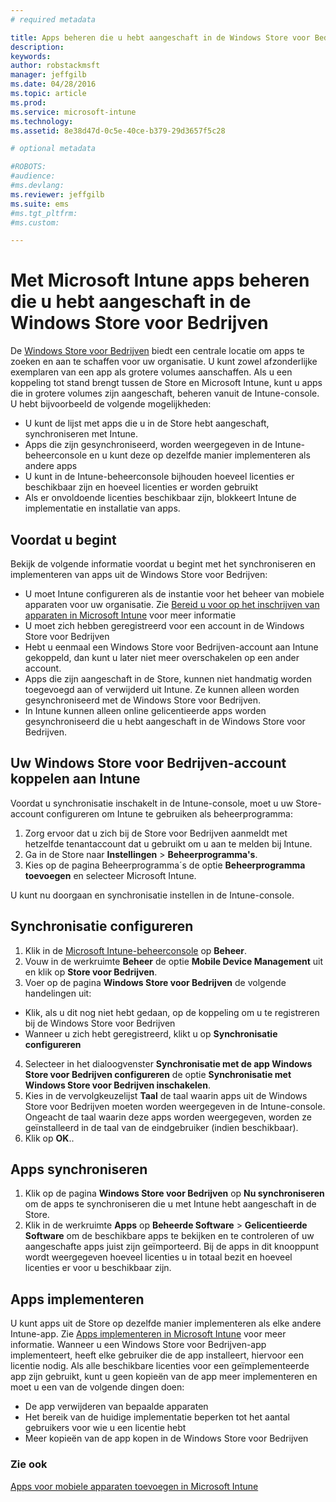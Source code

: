 ```yaml
---
# required metadata

title: Apps beheren die u hebt aangeschaft in de Windows Store voor Bedrijven | Microsoft Intune
description:
keywords:
author: robstackmsft
manager: jeffgilb
ms.date: 04/28/2016
ms.topic: article
ms.prod:
ms.service: microsoft-intune
ms.technology:
ms.assetid: 8e38d47d-0c5e-40ce-b379-29d3657f5c28

# optional metadata

#ROBOTS:
#audience:
#ms.devlang:
ms.reviewer: jeffgilb
ms.suite: ems
#ms.tgt_pltfrm:
#ms.custom:

---
```


# Met Microsoft Intune apps beheren die u hebt aangeschaft in de Windows Store voor Bedrijven
De [Windows Store voor Bedrijven](https://www.microsoft.com/business-store) biedt een centrale locatie om apps te zoeken en aan te schaffen voor uw organisatie. U kunt zowel afzonderlijke exemplaren van een app als grotere volumes aanschaffen. Als u een koppeling tot stand brengt tussen de Store en Microsoft Intune, kunt u apps die in grotere volumes zijn aangeschaft, beheren vanuit de Intune-console. U hebt bijvoorbeeld de volgende mogelijkheden:
* U kunt de lijst met apps die u in de Store hebt aangeschaft, synchroniseren met Intune.
* Apps die zijn gesynchroniseerd, worden weergegeven in de Intune-beheerconsole en u kunt deze op dezelfde manier implementeren als andere apps
* U kunt in de Intune-beheerconsole bijhouden hoeveel licenties er beschikbaar zijn en hoeveel licenties er worden gebruikt
* Als er onvoldoende licenties beschikbaar zijn, blokkeert Intune de implementatie en installatie van apps.

## Voordat u begint
Bekijk de volgende informatie voordat u begint met het synchroniseren en implementeren van apps uit de Windows Store voor Bedrijven:
* U moet Intune configureren als de instantie voor het beheer van mobiele apparaten voor uw organisatie. Zie [Bereid u voor op het inschrijven van apparaten in Microsoft Intune](get-ready-to-enroll-devices-in-microsoft-intune.md) voor meer informatie
* U moet zich hebben geregistreerd voor een account in de Windows Store voor Bedrijven
* Hebt u eenmaal een Windows Store voor Bedrijven-account aan Intune gekoppeld, dan kunt u later niet meer overschakelen op een ander account.
* Apps die zijn aangeschaft in de Store, kunnen niet handmatig worden toegevoegd aan of verwijderd uit Intune. Ze kunnen alleen worden gesynchroniseerd met de Windows Store voor Bedrijven.
* In Intune kunnen alleen online gelicentieerde apps worden gesynchroniseerd die u hebt aangeschaft in de Windows Store voor Bedrijven.

## Uw Windows Store voor Bedrijven-account koppelen aan Intune
Voordat u synchronisatie inschakelt in de Intune-console, moet u uw Store-account configureren om Intune te gebruiken als beheerprogramma:
1. Zorg ervoor dat u zich bij de Store voor Bedrijven aanmeldt met hetzelfde tenantaccount dat u gebruikt om u aan te melden bij Intune.
2. Ga in de Store naar **Instellingen** > **Beheerprogramma's**.
3. Kies op de pagina Beheerprogramma´s de optie **Beheerprogramma toevoegen** en selecteer Microsoft Intune.

U kunt nu doorgaan en synchronisatie instellen in de Intune-console.

## Synchronisatie configureren

1. Klik in de [Microsoft Intune-beheerconsole](https://manage.microsoft.com) op **Beheer**.
2. Vouw in de werkruimte **Beheer** de optie **Mobile Device Management** uit en klik op **Store voor Bedrijven**.
3. Voer op de pagina **Windows Store voor Bedrijven** de volgende handelingen uit:
* Klik, als u dit nog niet hebt gedaan, op de koppeling om u te registreren bij de Windows Store voor Bedrijven
* Wanneer u zich hebt geregistreerd, klikt u op **Synchronisatie configureren**
4. Selecteer in het dialoogvenster **Synchronisatie met de app Windows Store voor Bedrijven configureren** de optie **Synchronisatie met Windows Store voor Bedrijven inschakelen**.
5. Kies in de vervolgkeuzelijst **Taal** de taal waarin apps uit de Windows Store voor Bedrijven moeten worden weergegeven in de Intune-console. Ongeacht de taal waarin deze apps worden weergegeven, worden ze geïnstalleerd in de taal van de eindgebruiker (indien beschikbaar).
6. Klik op **OK**..

## Apps synchroniseren

1. Klik op de pagina **Windows Store voor Bedrijven** op **Nu synchroniseren** om de apps te synchroniseren die u met Intune hebt aangeschaft in de Store.
2. Klik in de werkruimte **Apps** op **Beheerde Software** > **Gelicentieerde Software** om de beschikbare apps te bekijken en te controleren of uw aangeschafte apps juist zijn geïmporteerd.
Bij de apps in dit knooppunt wordt weergegeven hoeveel licenties u in totaal bezit en hoeveel licenties er voor u beschikbaar zijn.

## Apps implementeren

U kunt apps uit de Store op dezelfde manier implementeren als elke andere Intune-app. Zie [Apps implementeren in Microsoft Intune](deploy-apps-in-microsoft-intune.md) voor meer informatie.
Wanneer u een Windows Store voor Bedrijven-app implementeert, heeft elke gebruiker die de app installeert, hiervoor een licentie nodig. Als alle beschikbare licenties voor een geïmplementeerde app zijn gebruikt, kunt u geen kopieën van de app meer implementeren en moet u een van de volgende dingen doen:
* De app verwijderen van bepaalde apparaten
* Het bereik van de huidige implementatie beperken tot het aantal gebruikers voor wie u een licentie hebt
* Meer kopieën van de app kopen in de Windows Store voor Bedrijven


### Zie ook
[Apps voor mobiele apparaten toevoegen in Microsoft Intune](add-apps-for-mobile-devices-in-microsoft-intune.md)




<!--HONumber=May16_HO1-->


